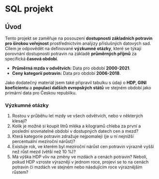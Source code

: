 # SQL projekt

## Úvod
Tento projekt se zaměřuje na posouzení **dostupnosti základních potravin pro širokou veřejnost** prostřednictvím analýzy příslušných datových sad. Cílem je odpovědět na definované **výzkumné otázky**, které se týkají porovnání dostupnosti potravin na základě **průměrných příjmů** za specifická **časová období**.

-   **Průměrná mzda v odvětvích:** Data pro období **2000-2021**.
-   **Ceny kategorií potravin:** Data pro období **2006-2018**.

Jako dodatečný materiál jsem také připravil tabulku s údaji o **HDP, GINI koeficientu** a **populaci dalších evropských států** ve stejném období jako primární data pro Českou republiku.

### Výzkumné otázky

1.  Rostou v průběhu let mzdy ve všech odvětvích, nebo v některých klesají?
2.  Kolik je možné si koupit litrů mléka a kilogramů chleba za první a poslední srovnatelné období v dostupných datech cen a mezd?
3.  Která kategorie potravin zdražuje nejpomaleji (je u ní nejnižší percentuální meziroční nárůst)?
4.  Existuje rok, ve kterém byl meziroční nárůst cen potravin výrazně vyšší než růst mezd (větší než 10 %)?
5.  Má výška HDP vliv na změny ve mzdách a cenách potravin? Neboli, pokud HDP vzroste výrazněji v jednom roce, projeví se to na cenách potravin či mzdách ve stejném nebo násdujícím roce výraznějším růstem?